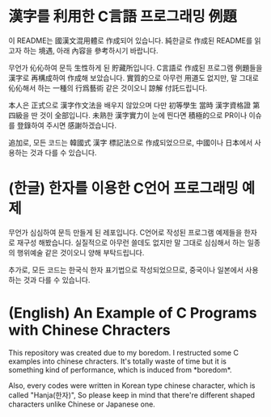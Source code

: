 # 漢字를 利用한 C言語 프로그래밍 例題
이 README는 國漢文混用體로 作成되어 있습니다. 純한글로 作成된 README를 읽고자 하는 境遇, 아래 內容을 參考하시기 바랍니다.

무언가 伈伈하여 문득 生性하게 된 貯藏所입니다. C言語로 作成된 프로그램 例題들을 漢字로 再構成하여 作成해 보았습니다. 實質的으로 아무런 用道도 없지만, 말 그대로 伈伈해서 하는 一種의 行爲藝術 같은 것이오니 諒解 付託드립니다.

本人은 正式으로 漢字作文法을 배우지 않았으며 다만 初等學生 當時 漢字資格證 第四級을 딴 것이 全部입니다. 未熟한 漢字實力이 눈에 띈다면 積極的으로 PR이나 이슈를 登錄하여 주시면 感謝하겠습니다.

追加로, 모든 코드는 韓國式 漢字 標記法으로 作成되었으므로, 中國이나 日本에서 사용하는 것과 다를 수 있습니다.

# (한글) 한자를 이용한 C언어 프로그래밍 예제

무언가 심심하여 문득 만들게 된 레포입니다. C언어로 작성된 프로그램 예제들을 한자로 재구성 해봤습니다. 실질적으로 아무런 쓸데도 없지만 말 그대로 심심해서 하는 일종의 행위예술 같은 것이오니 양해 부탁드립니다.

추가로, 모든 코드는 한국식 한자 표기법으로 작성되었으므로, 중국이나 일본에서 사용하는 것과 다를 수 있습니다.

# (English) An Example of C Programs with Chinese Chracters

This repository was created due to my boredom. I restructed some C examples into chinese chracters. It's totally waste of time but it is something kind of performance, which is induced from \*boredom\*.

Also, every codes were written in Korean type chinese character, which is called "Hanja(한자)", So please keep in mind that there're different shaped characters unlike Chinese or Japanese one.
